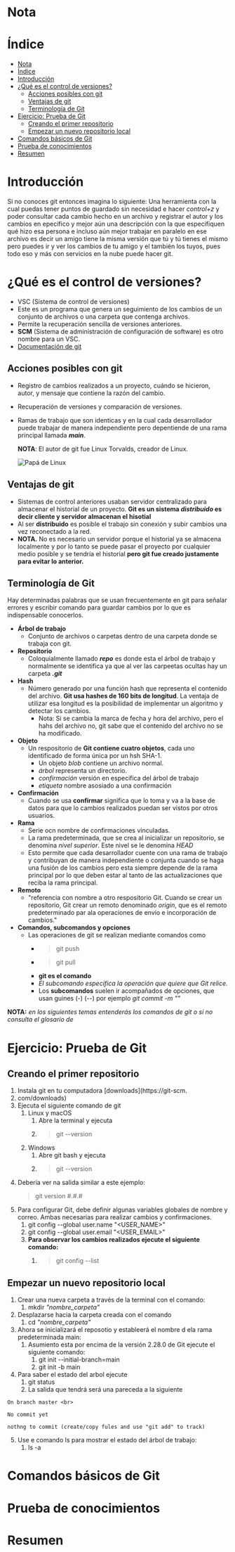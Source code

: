 # Nota

# Índice

- [Nota](#nota)
- [Índice](#índice)
- [Introducción](#introducción)
- [¿Qué es el control de versiones?](#qué-es-el-control-de-versiones)
  - [Acciones posibles con git](#acciones-posibles-con-git)
  - [Ventajas de git](#ventajas-de-git)
  - [Terminología de Git](#terminología-de-git)
- [Ejercicio: Prueba de Git](#ejercicio-prueba-de-git)
  - [Creando el primer repositorio](#creando-el-primer-repositorio)
  - [Empezar un nuevo repositorio local](#empezar-un-nuevo-repositorio-local)
- [Comandos básicos de Git](#comandos-básicos-de-git)
- [Prueba de conocimientos](#prueba-de-conocimientos)
- [Resumen](#resumen)



# Introducción

Si no conoces git entonces imagina lo siguiente:
Una herramienta con la cual puedas tener puntos de guardado sin necesidad e hacer *control+z* y poder consultar cada cambio hecho en un archivo y registrar el autor y los cambios en epecifico y mejor aún una descripción con la que especifiquen qué hizo esa persona e incluso aún mejor trabajar en paralelo en ese archivo es decir un amigo tiene la misma versión que tú y tú tienes el mismo pero puedes ir y ver los cambios de tu amigo y el también los tuyos, pues todo eso y más con servicios en la nube puede hacer git.


# ¿Qué es el control de versiones?

- VSC (Sistema de control de versiones)
- Este es un programa que genera un seguimiento de los cambios de un conjunto de archivos o una carpeta que contenga archivos.
- Permite la recuperación sencilla de versiones anteriores.
- **SCM** (Sistema de administración de configuración de software) es otro nombre para un VSC.
- [Documentación de git](https://git-scm.com/)


## Acciones posibles con git
- Registro de cambios realizados a un proyecto, cuándo se hicieron, autor, y mensaje que contiene la razón del cambio.
- Recuperación de versiones y comparación de versiones.
- Ramas de trabajo que son identicas y en la cual cada desarrollador puede trabajar de manera independiente pero depentiende de una rama principal llamada ***main***.
  
  **NOTA**: El autor de git fue Linux Torvalds, creador de Linux.

  ![Papá de Linux](https://imagenes.elpais.com/resizer/L6qeJF-8AI_3y6oboKR2KxBI76o=/1200x0/cloudfront-eu-central-1.images.arcpublishing.com/prisa/G7XBAG3ZGD7IWLG4OT2GA4XBEM.jpg)

## Ventajas de git

- Sistemas de control anteriores usaban servidor centralizado para almacenar el historial de un proyecto. **Git es un sistema *distribuido* es decir cliente y servidor almacenan el hisotial**
- Al ser **distribuido** es posible el trabajo sin conexión y subir cambios una vez reconectado a la red.
- **NOTA.** No es necesario un servidor porque el historial ya se almacena localmente y por lo tanto se puede pasar el proyecto por cualquier medio posible y se tendría el historial **pero git fue creado justamente para evitar lo anterior.**

## Terminología de Git

Hay determinadas palabras que se usan frecuentemente en git para señalar errores y escribir comando para guardar cambios por lo que es indispensable conocerlos.

- **Árbol de trabajo**
  - Conjunto de archivos o carpetas dentro de una carpeta donde se trabaja con git.
- **Repositorio**
  - Coloquialmente llamado ***repo*** es donde esta el árbol de trabajo y normalmente se identifica ya que al ver las carpeetas ocultas hay un carpeta ***.git*** 
- **Hash**
  - Número generado por una función hash que representa el contenido del archivo. **Git usa hashes de 160 bits de longitud**. La ventaja de utilizar esa longitud es la posibilidad de implementar un algoritmo y detectar los cambios.
    - Nota: Si se cambia la marca de fecha y hora del archivo, pero el hahs del archivo no, git sabe que el contenido del archivo no se ha modificado.
- **Objeto**
  - Un respositorio de **Git contiene cuatro objetos**, cada uno identificado de forma única por un hsh SHA-1. 
    - Un objeto *blob* contiene un archivo normal.
    - *árbol* representa un directorio.
    - *confirmación* versión en especifica del árbol de trabajo
    - *etiqueta* nombre asosiado a una confirmación
- **Confirmación**
  - Cuando se usa **confirmar** significa que lo toma y va a la base de datos para que lo cambios realizados puedan ser vistos por otros usuarios.
- **Rama**
  - Serie ocn nombre de confirmaciones vinculadas.
  - La rama predeterminada, que se crea al inicializar un repositorio, se denomina *nivel superior*. Este nivel se le denomina *HEAD* 
  - Esto permite que cada desarrollador cuente con una rama de trabajo y contribuyan de manera independiente o conjunta cuando se haga una fusión de los cambios pero esta siempre depende de la rama principal por lo que deben estar al tanto de las actualizaciones que reciba la rama principal.
- **Remoto**
  - "referencia con nombre a otro respositorio Git. Cuando se crear un repositorio, Git crear un remoto denominado *origin*, que es el remoto predeterminado par ala operaciones de envío e incorporación de cambios."
- **Comandos, subcomandos y opciones**
  - Las operaciones de git se realizan mediante comandos como 
    - > git push
    - > git pull
    - **git es el comando** 
    - *El subcomando especifica la operación que quiere que Git relice.*
    - Los **subcomandos** suelen ir acompañados de opciones, que usan guines (-) (--) por ejemplo *git commit -m ""*

**NOTA:** *en los siguientes temas entenderás los comandos de git o si no consulta el glosario de*

# Ejercicio: Prueba de Git

## Creando el primer repositorio

1. Instala git en tu computadora [downloads](https://git-scm.
2. com/downloads)
3. Ejecuta el siguiente comando de git 
   1. Linux y macOS
      1. Abre la terminal y ejecuta
      2. > git --version
   2. Windows
      1. Abre git bash y ejecuta 
      2. > git --version
4. Debería ver na salida similar a este ejemplo:
   > git version #.#.#
5. Para configurar Git, debe definir algunas variables globales de nombre y correo. Ambas necesarias para realizar cambios y confirmaciones.
   1. git config --global user.name "<USER_NAME>"
   2. git config --global user.email "<USER_EMAIL>"
   3. **Para observar los cambios realizados ejecute el siguiente comando:**
      1. > git config --list

## Empezar un nuevo repositorio local

1. Crear una nueva carpeta a través de la terminal con el comando:
   1. mkdir *"nombre_carpeta"*
2. Desplazarse hacia la carpeta creada con el comando
   1. cd *"nombre_carpeta"*
3. Ahora se inicializará el reposotio y estableerá el nombre d ela rama predeterminada main:
   1. Asumiento esta por encima de la versión 2.28.0 de Git ejecute el siguiente comando:
      1. git init --initial-branch=main
      2. git init -b main
4. Para saber el estado del arbol ejecute 
   1. git status
   2. La salida que tendrá será una pareceda a la siguiente
```
On branch master <br>

No commit yet

nothng to commit (create/copy fules and use "git add" to track)

```
5. Use e comando ls para mostrar el estado del árbol de trabajo:
   1. ls -a 


# Comandos básicos de Git

# Prueba de conocimientos 

# Resumen
